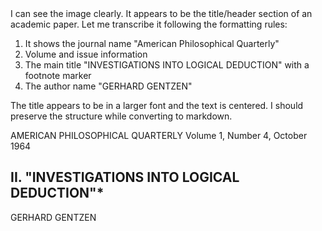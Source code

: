 <thinking>
I can see the image clearly. It appears to be the title/header section of an academic paper. Let me transcribe it following the formatting rules:

1. It shows the journal name "American Philosophical Quarterly"
2. Volume and issue information
3. The main title "INVESTIGATIONS INTO LOGICAL DEDUCTION" with a footnote marker
4. The author name "GERHARD GENTZEN"

The title appears to be in a larger font and the text is centered. I should preserve the structure while converting to markdown.
</thinking>

AMERICAN PHILOSOPHICAL QUARTERLY
Volume 1, Number 4, October 1964

## II. "INVESTIGATIONS INTO LOGICAL DEDUCTION"*

GERHARD GENTZEN
